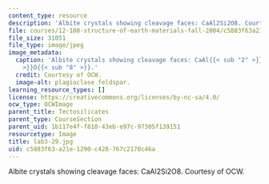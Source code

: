 ```yaml
---
content_type: resource
description: 'Albite crystals showing cleavage faces: CaAl2Si2O8. Courtesy of OCW.'
file: courses/12-108-structure-of-earth-materials-fall-2004/c5883f63a21e1290c428767c2170c46a_lab3-29.jpg
file_size: 31051
file_type: image/jpeg
image_metadata:
  caption: 'Albite crystals showing cleavage faces: CaAl{{< sub "2" >}}Si{{< sub "2"
    >}}O{{< sub "8" >}}.'
  credit: Courtesy of OCW.
  image-alt: plagioclase feldspar.
learning_resource_types: []
license: https://creativecommons.org/licenses/by-nc-sa/4.0/
ocw_type: OCWImage
parent_title: Tectosilicates
parent_type: CourseSection
parent_uid: 1b117e4f-f810-43eb-e97c-97305f139151
resourcetype: Image
title: lab3-29.jpg
uid: c5883f63-a21e-1290-c428-767c2170c46a
---
```

Albite crystals showing cleavage faces: CaAl2Si2O8. Courtesy of OCW.